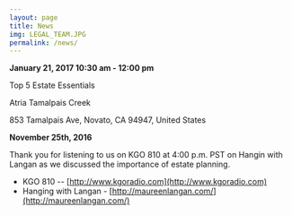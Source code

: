 ```yaml
---
layout: page
title: News
img: LEGAL_TEAM.JPG
permalink: /news/
---
```



**January 21, 2017 10:30 am - 12:00 pm**

Top 5 Estate Essentials

Atria Tamalpais Creek

853 Tamalpais Ave, Novato, CA  94947, United States

**November 25th, 2016**

Thank you for listening to us on KGO 810 at 4:00 p.m. PST on Hangin with Langan as we discussed the importance of estate planning.

- KGO 810 -- [http://www.kgoradio.com](http://www.kgoradio.com)
- Hanging with Langan - [http://maureenlangan.com/](http://maureenlangan.com/)
